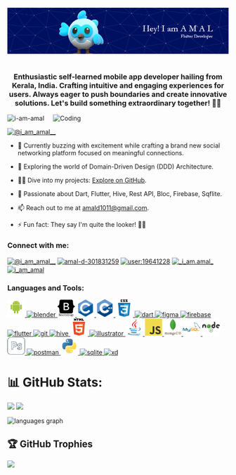 
<!--
![MasterHead]
(https://camo.githubusercontent.com/7837f4bc8d5b8cf769702bc69957eee0511490a8b63cee82d8a160692ceb9d55/68747470733a2f2f6d69726f2e6d656469756d2e636f6d2f6d61782f313430302f312a766b6649346e464e6865433576307037777a447447672e676966)
 https://github.com/i-am-amal/i-am-amal/blob/main/github-header-image.png -->
 
 ![Hi 👋, I'm A M A L]( https://github.com/i-am-amal/i-am-amal/blob/main/github-header-image.png?raw=true)
<h1 align="center">   
      </h1>
<h3 align="center"> Enthusiastic self-learned mobile app developer hailing from Kerala, India. Crafting intuitive and engaging experiences for users. Always eager to push boundaries and create innovative solutions. Let's build something extraordinary together! 📱✨ </h3>
<img align="right" alt="Coding" width="400" src="https://raw.githubusercontent.com/onimur/.github/master/.resources/git-header.svg">

<p align="left"> <img src="https://komarev.com/ghpvc/?username=i-am-amal&label=Profile%20views&color=0e75b6&style=flat" alt="i-am-amal" /> </p>


  
<p align="left"> <a href="https://twitter.com/@i_am_amal__" target="blank"><img src="https://img.shields.io/twitter/follow/i_am_amal__?logo=twitter&style=for-the-badge" alt="@i_am_amal__" /></a> </p>
  
  




- 🌟 Currently buzzing with excitement while crafting a brand new social networking platform focused on meaningful connections.

- 🌱 Exploring the world of Domain-Driven Design (DDD) Architecture.

- 👨‍💻 Dive into my projects: [Explore on GitHub](https://github.com/i-am-amal).

- 💬 Passionate about Dart, Flutter, Hive, Rest API, Bloc, Firebase, Sqflite.

- 📫 Reach out to me at amald1011@gmail.com.

- ⚡️ Fun fact: They say I'm quite the looker! 👀💫

<h3 align="left">Connect with me:</h3>
<p align="left">
<a href="https://twitter.com/@i_am_amal__" target="blank"><img align="center" src="https://raw.githubusercontent.com/rahuldkjain/github-profile-readme-generator/master/src/images/icons/Social/twitter.svg" alt="@i_am_amal__" height="30" width="40" /></a>
<a href="https://linkedin.com/in/amal-d-301831259" target="blank"><img align="center" src="https://raw.githubusercontent.com/rahuldkjain/github-profile-readme-generator/master/src/images/icons/Social/linked-in-alt.svg" alt="amal-d-301831259" height="30" width="40" /></a>
<a href="https://stackoverflow.com/users/user:19641228" target="blank"><img align="center" src="https://raw.githubusercontent.com/rahuldkjain/github-profile-readme-generator/master/src/images/icons/Social/stack-overflow.svg" alt="user:19641228" height="30" width="40" /></a>
<a href="https://instagram.com/_i_am.amal_" target="blank"><img align="center" src="https://raw.githubusercontent.com/rahuldkjain/github-profile-readme-generator/master/src/images/icons/Social/instagram.svg" alt="_i_am.amal_" height="30" width="40" /></a>
<a href="https://www.leetcode.com/i_am_amal" target="blank"><img align="center" src="https://raw.githubusercontent.com/rahuldkjain/github-profile-readme-generator/master/src/images/icons/Social/leet-code.svg" alt="i_am_amal" height="30" width="40" /></a>
</p>

<h3 align="left">Languages and Tools:</h3>
<p align="left"> <a href="https://developer.android.com" target="_blank" rel="noreferrer"> <img src="https://raw.githubusercontent.com/devicons/devicon/master/icons/android/android-original-wordmark.svg" alt="android" width="40" height="40"/> </a> <a href="https://www.blender.org/" target="_blank" rel="noreferrer"> <img src="https://download.blender.org/branding/community/blender_community_badge_white.svg" alt="blender" width="40" height="40"/> </a> <a href="https://getbootstrap.com" target="_blank" rel="noreferrer"> <img src="https://raw.githubusercontent.com/devicons/devicon/master/icons/bootstrap/bootstrap-plain-wordmark.svg" alt="bootstrap" width="40" height="40"/> </a> <a href="https://www.cprogramming.com/" target="_blank" rel="noreferrer"> <img src="https://raw.githubusercontent.com/devicons/devicon/master/icons/c/c-original.svg" alt="c" width="40" height="40"/> </a> <a href="https://www.w3schools.com/cpp/" target="_blank" rel="noreferrer"> <img src="https://raw.githubusercontent.com/devicons/devicon/master/icons/cplusplus/cplusplus-original.svg" alt="cplusplus" width="40" height="40"/> </a> <a href="https://www.w3schools.com/css/" target="_blank" rel="noreferrer"> <img src="https://raw.githubusercontent.com/devicons/devicon/master/icons/css3/css3-original-wordmark.svg" alt="css3" width="40" height="40"/> </a> <a href="https://dart.dev" target="_blank" rel="noreferrer"> <img src="https://www.vectorlogo.zone/logos/dartlang/dartlang-icon.svg" alt="dart" width="40" height="40"/> </a> <a href="https://www.figma.com/" target="_blank" rel="noreferrer"> <img src="https://www.vectorlogo.zone/logos/figma/figma-icon.svg" alt="figma" width="40" height="40"/> </a> <a href="https://firebase.google.com/" target="_blank" rel="noreferrer"> <img src="https://www.vectorlogo.zone/logos/firebase/firebase-icon.svg" alt="firebase" width="40" height="40"/> </a> <a href="https://flutter.dev" target="_blank" rel="noreferrer"> <img src="https://www.vectorlogo.zone/logos/flutterio/flutterio-icon.svg" alt="flutter" width="40" height="40"/> </a> <a href="https://git-scm.com/" target="_blank" rel="noreferrer"> <img src="https://www.vectorlogo.zone/logos/git-scm/git-scm-icon.svg" alt="git" width="40" height="40"/> </a> <a href="https://hive.apache.org/" target="_blank" rel="noreferrer"> <img src="https://www.vectorlogo.zone/logos/apache_hive/apache_hive-icon.svg" alt="hive" width="40" height="40"/> </a> <a href="https://www.w3.org/html/" target="_blank" rel="noreferrer"> <img src="https://raw.githubusercontent.com/devicons/devicon/master/icons/html5/html5-original-wordmark.svg" alt="html5" width="40" height="40"/> </a> <a href="https://www.adobe.com/in/products/illustrator.html" target="_blank" rel="noreferrer"> <img src="https://www.vectorlogo.zone/logos/adobe_illustrator/adobe_illustrator-icon.svg" alt="illustrator" width="40" height="40"/> </a> <a href="https://www.java.com" target="_blank" rel="noreferrer"> <img src="https://raw.githubusercontent.com/devicons/devicon/master/icons/java/java-original.svg" alt="java" width="40" height="40"/> </a> <a href="https://developer.mozilla.org/en-US/docs/Web/JavaScript" target="_blank" rel="noreferrer"> <img src="https://raw.githubusercontent.com/devicons/devicon/master/icons/javascript/javascript-original.svg" alt="javascript" width="40" height="40"/> </a> <a href="https://www.mongodb.com/" target="_blank" rel="noreferrer"> <img src="https://raw.githubusercontent.com/devicons/devicon/master/icons/mongodb/mongodb-original-wordmark.svg" alt="mongodb" width="40" height="40"/> </a> <a href="https://www.mysql.com/" target="_blank" rel="noreferrer"> <img src="https://raw.githubusercontent.com/devicons/devicon/master/icons/mysql/mysql-original-wordmark.svg" alt="mysql" width="40" height="40"/> </a> <a href="https://nodejs.org" target="_blank" rel="noreferrer"> <img src="https://raw.githubusercontent.com/devicons/devicon/master/icons/nodejs/nodejs-original-wordmark.svg" alt="nodejs" width="40" height="40"/> </a> <a href="https://www.photoshop.com/en" target="_blank" rel="noreferrer"> <img src="https://raw.githubusercontent.com/devicons/devicon/master/icons/photoshop/photoshop-line.svg" alt="photoshop" width="40" height="40"/> </a> <a href="https://postman.com" target="_blank" rel="noreferrer"> <img src="https://www.vectorlogo.zone/logos/getpostman/getpostman-icon.svg" alt="postman" width="40" height="40"/> </a> <a href="https://www.python.org" target="_blank" rel="noreferrer"> <img src="https://raw.githubusercontent.com/devicons/devicon/master/icons/python/python-original.svg" alt="python" width="40" height="40"/> </a> <a href="https://www.sqlite.org/" target="_blank" rel="noreferrer"> <img src="https://www.vectorlogo.zone/logos/sqlite/sqlite-icon.svg" alt="sqlite" width="40" height="40"/> </a> <a href="https://www.adobe.com/products/xd.html" target="_blank" rel="noreferrer"> <img src="https://cdn.worldvectorlogo.com/logos/adobe-xd.svg" alt="xd" width="40" height="40"/> </a> </p>

# 📊 GitHub Stats:
![](https://github-readme-stats.vercel.app/api?username=i-am-amal&theme=midnight-purple&hide_border=false&include_all_commits=false&count_private=false)
![](https://github-readme-streak-stats.herokuapp.com/?user=i-am-amal&theme=midnight-purple&hide_border=false)<br/>

<div align="left">
  <img src="https://github-readme-stats.vercel.app/api/top-langs?username=i-am-amal&locale=en&hide_title=false&layout=compact&langs_count=9&cardwidth=500&theme=midnight-purple&hide_border=false&order=2&private=true&private=true" height="250" alt="languages graph"  />
</div>

## 🏆 GitHub Trophies
![](https://github-profile-trophy.vercel.app/?username=i-am-amal&theme=onestar&no-frame=false&no-bg=false&margin-w=4)

<!--
[![](https://visitcount.itsvg.in/api?id=i-am-amal&icon=1&color=12)](https://visitcount.itsvg.in)


<p><img align="left" src="https://github-readme-stats.vercel.app/api/top-langs/?username=i-am-amal&exclude_repo=github-readme-stats,i-am-amal.github.io&show_icons=true&locale=en&layout=compact" alt="i-am-amal" /></p>

<p>&nbsp;<img align="center" src="https://github-readme-stats.vercel.app/api?username=i-am-amal&show_icons=true&locale=en" alt="i-am-amal" /></p>

<p><img align="center" src="https://github-readme-streak-stats.herokuapp.com/?user=i-am-amal&" alt="i-am-amal" /></p>

-->
